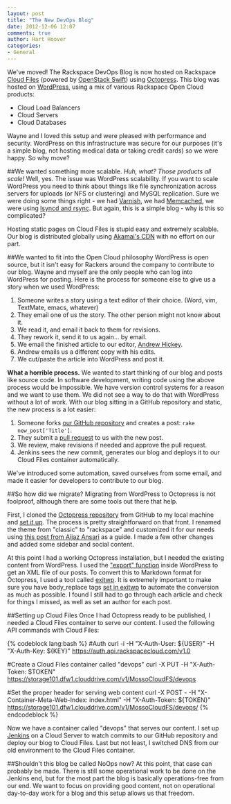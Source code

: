 ```yaml
---
layout: post
title: "The New DevOps Blog"
date: 2012-12-06 12:07
comments: true
author: Hart Hoover
categories:
- General
---
```

We've moved! The Rackspace DevOps Blog is now hosted on Rackspace [Cloud Files](http://www.rackspace.com/cloud/public/files/) (powered by [OpenStack Swift](http://www.openstack.org/software/openstack-storage/)) using [Octopress](http://octopress.org/). This blog was hosted on [WordPress](http://www.wordpress.org), using a mix of various Rackspace Open Cloud products:

* Cloud Load Balancers
* Cloud Servers
* Cloud Databases

Wayne and I loved this setup and were pleased with performance and security. WordPress on this infrastructure was secure for our purposes (it's a simple blog, not hosting medical data or taking credit cards) so we were happy. So why move?
<!--more-->

##We wanted something more scalable.
*Huh, what? Those products all scale!* Well, yes. The issue was WordPress scalability. If you want to scale WordPress you need to think about things like file synchronization across servers for uploads (or NFS or clustering) and MySQL replication. Sure we were doing some things right - we had [Varnish](https://www.varnish-cache.org/), we had [Memcached](http://memcached.org/), we were using [lsyncd and rsync](http://code.google.com/p/lsyncd/). But again, this is a simple blog - why is this so complicated?

Hosting static pages on Cloud Files is stupid easy and extremely scalable. Our blog is distributed globally using [Akamai's CDN](http://www.rackspace.com/cloud/public/files/technology/?page=cdn) with no effort on our part.

##We wanted to fit into the Open Cloud philosophy
WordPress is open source, but it isn't easy for Rackers around the company to contribute to our blog. Wayne and myself are the only people who can log into WordPress for posting. Here is the process for someone else to give us a story when we used WordPress:

1. Someone writes a story using a text editor of their choice. (Word, vim, TextMate, emacs, whatever)
2. They email one of us the story. The other person might not know about it.
3. We read it, and email it back to them for revisions.
4. They rework it, send it to us again... by email.
5. We email the finished article to our editor, [Andrew Hickey](https://www.linkedin.com/in/andrewrhickey).
6. Andrew emails us a different copy with his edits.
7. We cut/paste the article into WordPress and post it.

**What a horrible process.** We wanted to start thinking of our blog and posts like source code. In software development, writing code using the above process would be impossible. We have version control systems for a reason and we want to use them. We did not see a way to do that with WordPress without a lot of work. With our blog sitting in a GitHub repository and static, the new process is a lot easier:

1. Someone forks [our GitHub repository](https://github.com/raxdevblog/devopsblog) and creates a post: `rake new_post['Title']`.
2. They submit a [pull request](https://help.github.com/articles/using-pull-requests) to us with the new post.
3. We review, make revisions if needed and approve the pull request.
4. Jenkins sees the new commit, generates our blog and deploys it to our Cloud Files container automatically.

We've introduced some automation, saved ourselves from some email, and made it easier for developers to contribute to our blog.

##So how did we migrate?
Migrating from WordPress to Octopress is not foolproof, although there are some tools out there that help.

First, I cloned the [Octopress repository](https://github.com/imathis/octopress) from GitHub to my local machine and [set it up](http://octopress.org/docs/setup/). The process is pretty straightforward on that front. I renamed the theme from "classic" to "rackspace" and customized it for our needs using [this post from Aijaz Ansari](http://aijazansari.com/2012/08/27/how-to-customize-octopress-theme/) as a guide. I made a few other changes and added some sidebar and social content.

At this point I had a working Octopress installation, but I needed the existing content from WordPress. I used the ["export" function](http://codex.wordpress.org/Tools_Export_Screen) inside WordPress to get an XML file of our posts. To convert this to Markdown format for Octopress, I used a tool called [exitwp](https://github.com/thomasf/exitwp). It is extremely important to make sure you have body_replace tags [set in exitwp](https://github.com/thomasf/exitwp/blob/master/config.yaml) to automate the conversion as much as possible. I found I still had to go through each article and check for things I missed, as well as set an author for each post.

##Setting up Cloud Files
Once I had Octopress ready to be published, I needed a Cloud Files container to serve our content. I used the following API commands with Cloud Files:

{% codeblock lang:bash %}
#Auth
curl -i -H "X-Auth-User: ${USER}" -H "X-Auth-Key: ${KEY}" https://auth.api.rackspacecloud.com/v1.0

#Create a Cloud Files container called "devops"
curl -X PUT -H "X-Auth-Token: $TOKEN" https://storage101.dfw1.clouddrive.com/v1/MossoCloudFS/devops

#Set the proper header for serving web content
curl -X POST - -H "X-Container-Meta-Web-Index: index.html" -H "X-Auth-Token: ${TOKEN}" https://storage101.dfw1.clouddrive.com/v1/MossoCloudFS/devops/
{% endcodeblock %}

Now we have a container called "devops" that serves our content. I set up [Jenkins](http://jenkins-ci.org/) on a Cloud Server to watch commits to our GitHub repository and deploy our blog to Cloud Files. Last but not least, I switched DNS from our old environment to the Cloud Files container.

##Shouldn't this blog be called NoOps now?
At this point, that case can probably be made. There is still some operational work to be done on the Jenkins end, but for the most part the blog is basically operations-free from our end. We want to focus on providing good content, not on operational day-to-day work for a blog and this setup allows us that freedom.
